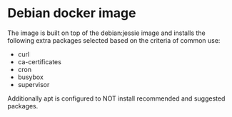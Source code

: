 # Debian docker image

The image is built on top of the debian:jessie image and installs the following extra packages selected based on the criteria of common use:

- curl
- ca-certificates
- cron
- busybox
- supervisor

Additionally apt is configured to NOT install recommended and suggested packages.
